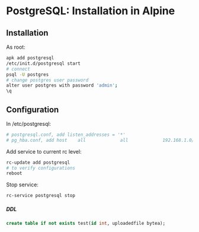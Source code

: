 # PostgreSQL: Installation in Alpine
## Installation
As root:
```bash
apk add postgresql
/etc/init.d/postgresql start
# connect
psql -U postgres
# change postgres user password
alter user postgres with password 'admin';
\q
```
## Configuration
In /etc/postgresql:
```bash
# postgresql.conf, add listen_addresses = '*'
# pg_hba.conf, add host    all             all             192.168.1.0/24          password
```
Add service to current rc level:
```bash
rc-update add postgresql
# to verify configurations
reboot
```
Stop service:
```bash
rc-service postgresql stop
```
##### DDL
```sql
create table if not exists test(id int, uploadedfile bytea);
```
